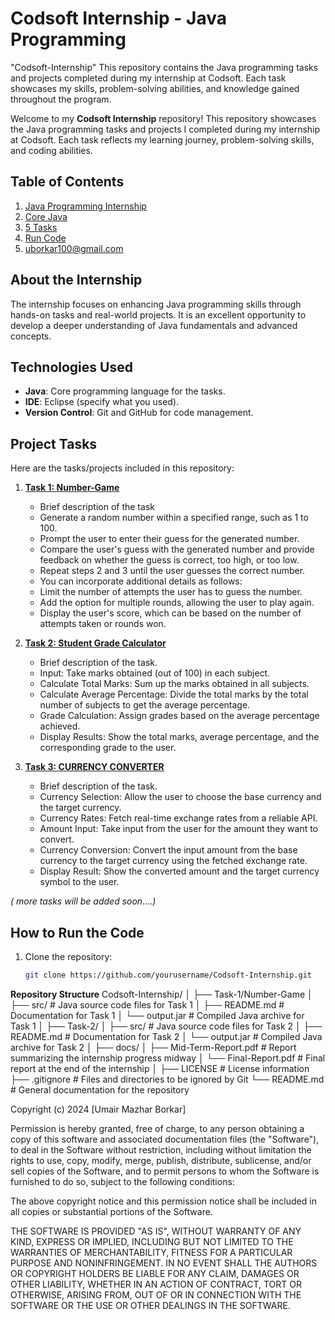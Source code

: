 # Codsoft Internship - Java Programming
"Codsoft-Internship" This repository contains the Java programming tasks and projects completed during my internship at Codsoft. 
Each task showcases my skills, problem-solving abilities, and knowledge gained throughout the program. 

Welcome to my **Codsoft Internship** repository! This repository showcases the Java programming tasks and projects I completed during my internship at Codsoft. Each task reflects my learning journey, problem-solving skills, and coding abilities.

## Table of Contents
1. [Java Programming Internship](#Codsoft-internship)
2. [Core Java](#Javaprogramming)
3. [5 Tasks](#Internship-tasks)
4. [Run Code](#git-clone-https://github.com/yourusername/Codsoft-Internship.git)
5. [uborkar100@gmail.com ](#uborkar100@gmail.com)

## About the Internship
The internship focuses on enhancing Java programming skills through hands-on tasks and real-world projects. It is an excellent opportunity to develop a deeper understanding of Java fundamentals and advanced concepts.

## Technologies Used
- **Java**: Core programming language for the tasks.
- **IDE**: Eclipse (specify what you used).
- **Version Control**: Git and GitHub for code management.

## Project Tasks
Here are the tasks/projects included in this repository:
1. **[Task 1: Number-Game](https://github.com/uborkar/Codsoft-Internship/tree/Task-1-Number-Game)**  
   - Brief description of the task
   - Generate a random number within a specified range, such as 1 to 100.
   - Prompt the user to enter their guess for the generated number.
   - Compare the user's guess with the generated number and provide feedback on whether the guess is correct, too high, or too low.
   - Repeat steps 2 and 3 until the user guesses the correct number.
   - You can incorporate additional details as follows:
   - Limit the number of attempts the user has to guess the number.
   - Add the option for multiple rounds, allowing the user to play again.
   - Display the user's score, which can be based on the number of attempts taken or rounds won.
     
2. **[Task 2: Student Grade Calculator](link-to-task2-folder)**  
   - Brief description of the task.
   - Input: Take marks obtained (out of 100) in each subject.
   - Calculate Total Marks: Sum up the marks obtained in all subjects.
   - Calculate Average Percentage: Divide the total marks by the total number of subjects to get the average percentage.
   - Grade Calculation: Assign grades based on the average percentage achieved.
   - Display Results: Show the total marks, average percentage, and the corresponding grade to the user.
     
3. **[Task 3: CURRENCY CONVERTER](link-to-task3-folder)**  
   - Brief description of the task.
   - Currency Selection: Allow the user to choose the base currency and the target currency.
   - Currency Rates: Fetch real-time exchange rates from a reliable API.
   - Amount Input: Take input from the user for the amount they want to convert.
   - Currency Conversion: Convert the input amount from the base currency to the target currency using the fetched exchange rate.
   - Display Result: Show the converted amount and the target currency symbol to the user.

*( more tasks will be added soon....)*

## How to Run the Code
1. Clone the repository:
   ```bash
   git clone https://github.com/yourusername/Codsoft-Internship.git

**Repository Structure**
   Codsoft-Internship/
│
├── Task-1/Number-Game
│   ├── src/                # Java source code files for Task 1
│   ├── README.md           # Documentation for Task 1
│   └── output.jar          # Compiled Java archive for Task 1
│
├── Task-2/
│   ├── src/                # Java source code files for Task 2
│   ├── README.md           # Documentation for Task 2
│   └── output.jar          # Compiled Java archive for Task 2
│
├── docs/
│   ├── Mid-Term-Report.pdf # Report summarizing the internship progress midway
│   └── Final-Report.pdf    # Final report at the end of the internship
│
├── LICENSE                 # License information
├── .gitignore              # Files and directories to be ignored by Git
└── README.md               # General documentation for the repository


Copyright (c) 2024 [Umair Mazhar Borkar]

Permission is hereby granted, free of charge, to any person obtaining a copy
of this software and associated documentation files (the "Software"), to deal
in the Software without restriction, including without limitation the rights
to use, copy, modify, merge, publish, distribute, sublicense, and/or sell
copies of the Software, and to permit persons to whom the Software is
furnished to do so, subject to the following conditions:

The above copyright notice and this permission notice shall be included in all
copies or substantial portions of the Software.

THE SOFTWARE IS PROVIDED "AS IS", WITHOUT WARRANTY OF ANY KIND, EXPRESS OR
IMPLIED, INCLUDING BUT NOT LIMITED TO THE WARRANTIES OF MERCHANTABILITY,
FITNESS FOR A PARTICULAR PURPOSE AND NONINFRINGEMENT. IN NO EVENT SHALL THE
AUTHORS OR COPYRIGHT HOLDERS BE LIABLE FOR ANY CLAIM, DAMAGES OR OTHER
LIABILITY, WHETHER IN AN ACTION OF CONTRACT, TORT OR OTHERWISE, ARISING FROM,
OUT OF OR IN CONNECTION WITH THE SOFTWARE OR THE USE OR OTHER DEALINGS IN THE
SOFTWARE.

